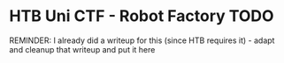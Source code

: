 # HTB Uni CTF - Robot Factory TODO



REMINDER: I already did a writeup for this (since HTB requires it) - adapt and cleanup that writeup and put it here

